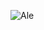 ![Ale](https://user-images.githubusercontent.com/101484135/182729761-dbbacfcc-b39b-49aa-8801-f2dcb67ddcd7.jpg)

